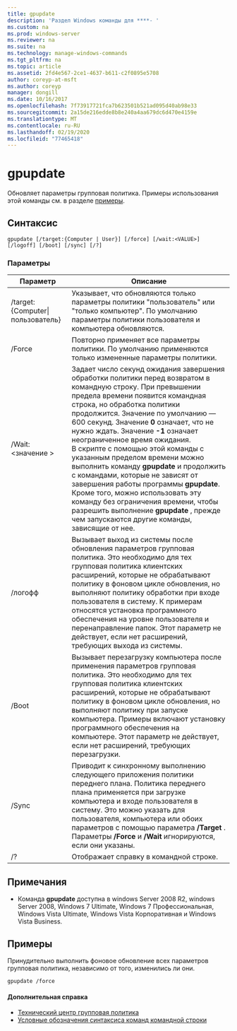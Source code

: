 ```yaml
---
title: gpupdate
description: 'Раздел Windows команды для ****- '
ms.custom: na
ms.prod: windows-server
ms.reviewer: na
ms.suite: na
ms.technology: manage-windows-commands
ms.tgt_pltfrm: na
ms.topic: article
ms.assetid: 2fd4e567-2ce1-4637-b611-c2f0895e5708
author: coreyp-at-msft
ms.author: coreyp
manager: dongill
ms.date: 10/16/2017
ms.openlocfilehash: 7f73917721fca7b623501b521ad095d40ab98e33
ms.sourcegitcommit: 2a15de216edde8b8e240a4aa679dc6d470e4159e
ms.translationtype: MT
ms.contentlocale: ru-RU
ms.lasthandoff: 02/19/2020
ms.locfileid: "77465418"
---
```

# <a name="gpupdate"></a>gpupdate

Обновляет параметры групповая политика. Примеры использования этой команды см. в разделе [примеры](#examples).

## <a name="syntax"></a>Синтаксис

```
gpupdate [/target:{Computer | User}] [/force] [/wait:<VALUE>] [/logoff] [/boot] [/sync] [/?]
```

### <a name="parameters"></a>Параметры

|     Параметр     |                                                                                                                                                                                                                                                                                                                             Описание                                                                                                                                                                                                                                                                                                                             |
|-------------------|---------------------------------------------------------------------------------------------------------------------------------------------------------------------------------------------------------------------------------------------------------------------------------------------------------------------------------------------------------------------------------------------------------------------------------------------------------------------------------------------------------------------------------------------------------------------------------------------------------------------------------------------------------------------|
| /target: {Computer\|пользователь} | Указывает, что обновляются только параметры политики "пользователь" или "только компьютер". По умолчанию параметры политики пользователя и компьютера обновляются.                                                                                                                                                                                                                                                                                                                                |
|      /Force       |                                                                                                                                                                                                                                                                                   Повторно применяет все параметры политики. По умолчанию применяются только измененные параметры политики.                                                                                                                                                                                                                                                                                    |
|  /Wait:\<значение >   | Задает число секунд ожидания завершения обработки политики перед возвратом в командную строку. При превышении предела времени появится командная строка, но обработка политики продолжится. Значение по умолчанию — 600 секунд. Значение **0** означает, что не нужно ждать. Значение **-1** означает неограниченное время ожидания.</br>В скрипте с помощью этой команды с указанным пределом времени можно выполнить команду **gpupdate** и продолжить с командами, которые не зависят от завершения работы программы **gpupdate**. Кроме того, можно использовать эту команду без ограничения времени, чтобы разрешить выполнение **gpupdate** , прежде чем запускаются другие команды, зависящие от нее. |
|      /логофф      |                                                                                                                                   Вызывает выход из системы после обновления параметров групповая политика. Это необходимо для тех групповая политика клиентских расширений, которые не обрабатывают политику в фоновом цикле обновления, но выполняют политику обработки при входе пользователя в систему. К примерам относятся установка программного обеспечения на уровне пользователя и перенаправление папок. Этот параметр не действует, если нет расширений, требующих выхода из системы.                                                                                                                                    |
|       /Boot       |                                                                                                                                       Вызывает перезагрузку компьютера после применения параметров групповая политика. Это необходимо для тех групповая политика клиентских расширений, которые не обрабатывают политику в фоновом цикле обновления, но выполняют политику при запуске компьютера. Примеры включают установку программного обеспечения на компьютере. Этот параметр не действует, если нет расширений, требующих перезагрузки.                                                                                                                                        |
|       /Sync       |                                                                                                                                                                              Приводит к синхронному выполнению следующего приложения политики переднего плана. Политика переднего плана применяется при загрузке компьютера и входе пользователя в систему. Это можно указать для пользователя, компьютера или обоих параметров с помощью параметра **/Target** . Параметры **/Force** и **/Wait** игнорируются, если они указаны.                                                                                                                                                                               |
|        /?         |                                                                                                                                                                                                                                                                                                                Отображает справку в командной строке.                                                                                                                                                                                                                                                                                                                 |

## <a name="remarks"></a>Примечания

-   Команда **gpupdate** доступна в windows Server 2008 R2, windows Server 2008, Windows 7 Ultimate, Windows 7 Профессиональная, Windows Vista Ultimate, Windows Vista Корпоративная и Windows Vista Business.

## <a name="examples"></a>Примеры

Принудительно выполнить фоновое обновление всех параметров групповая политика, независимо от того, изменились ли они.

```
gpupdate /force
```

#### <a name="additional-references"></a>Дополнительная справка

-   [Технический центр групповая политика](https://go.microsoft.com/fwlink/?LinkID=145531)
-   [Условные обозначения синтаксиса команд командной строки](command-line-syntax-key.md)
